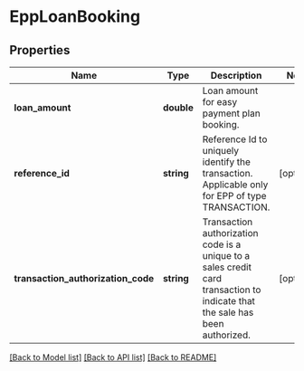 # EppLoanBooking

## Properties
Name | Type | Description | Notes
------------ | ------------- | ------------- | -------------
**loan_amount** | **double** | Loan amount for easy payment plan booking. | 
**reference_id** | **string** | Reference Id to uniquely identify the transaction. Applicable only for EPP of type TRANSACTION. | [optional] 
**transaction_authorization_code** | **string** | Transaction authorization code is a unique to a sales credit card transaction to indicate that the sale has been authorized. | [optional] 

[[Back to Model list]](../../README.md#documentation-for-models) [[Back to API list]](../../README.md#documentation-for-api-endpoints) [[Back to README]](../../README.md)


